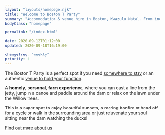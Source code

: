```yaml
---
layout: "layouts/homepage.njk"
title: "Welcome to Boston T Party"
summary: "Accommodation & venue hire in Boston, Kwazulu Natal. From individual leisure guests to groups, backpackers, campers, bikers & hikers, birthday celebrations and bull's parties, we invite you to come and enjoy our beautiful surroundings and relaxing atmosphere."
bodyClass: "homepage"

permalink: "/index.html"

date: 2020-09-12T01:12:00
updated: 2020-09-18T16:19:00

changefreq: "weekly"
priority: 1
---
```


The Boston T Party is a perfect spot if you need [somewhere to stay][1] or an authentic [venue to hold your function][2].

A **homely**, **personal**, **farm experience**, where you can cast a line from the jetty, jump in a canoe and paddle around the dam or relax on the lawn under the Willow trees.

This is a super spot to enjoy beautiful sunsets, a roaring bonfire or head off for a cycle or walk in the surrounding area or just rejuvenate your soul sitting near the dam watching the ducks!

[Find out more about us][3]

[1]: /accommodation
[2]: /venue-hire
[3]: /about
